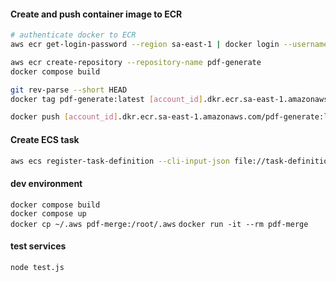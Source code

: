 #### Create and push container image to ECR  
```bash
# authenticate docker to ECR
aws ecr get-login-password --region sa-east-1 | docker login --username AWS --password-stdin [account_id].dkr.ecr.sa-east-1.amazonaws.com

aws ecr create-repository --repository-name pdf-generate
docker compose build

git rev-parse --short HEAD
docker tag pdf-generate:latest [account_id].dkr.ecr.sa-east-1.amazonaws.com/pdf-generate:latest

docker push [account_id].dkr.ecr.sa-east-1.amazonaws.com/pdf-generate:latest
```

#### Create ECS task  
```bash
aws ecs register-task-definition --cli-input-json file://task-definition.json
```

#### dev environment
`docker compose build`  
`docker compose up`  
`docker cp ~/.aws pdf-merge:/root/.aws`
`docker run -it --rm pdf-merge`  

#### test services
`node test.js`

